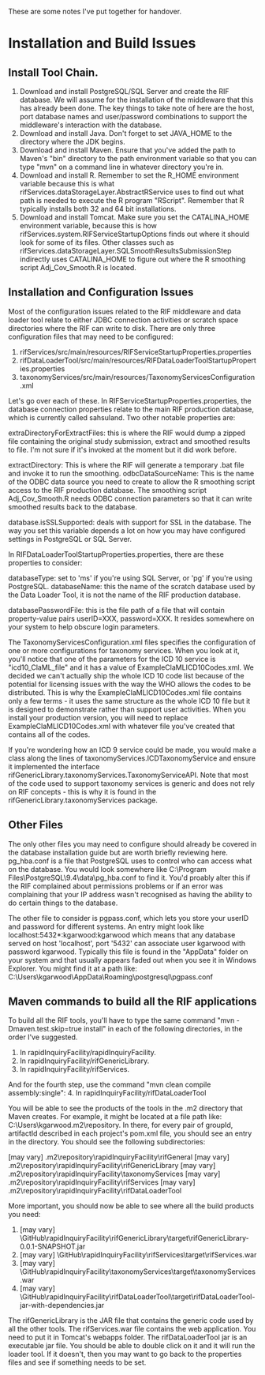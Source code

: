 These are some notes I've put together for handover.

# Installation and Build Issues
## Install Tool Chain.

1. Download and install PostgreSQL/SQL Server and create the RIF database.  We will assume for the installation
of the middleware that this has already been done.  The key things to take note of here are the host, port
database names and user/password combinations to support the middleware's interaction with the database.
2. Download and install Java.  Don't forget to set JAVA_HOME to the directory where the JDK begins.
3. Download and install Maven.  Ensure that you've added the path to Maven's "bin" directory to the path environment
variable so that you can type "mvn" on a command line in whatever directory you're in.  
4. Download and install R.  Remember to set the R_HOME environment variable because this is what 
rifServices.dataStorageLayer.AbstractRService uses to find out what path is needed to execute the R program 
"RScript".  Remember that R typically installs both 32 and 64 bit installations.
5. Download and install Tomcat.  Make sure you set the CATALINA_HOME environment variable, because this is how
rifServices.system.RIFServiceStartupOptions finds out where it should look for some of its files.  Other classes
such as rifServices.dataStorageLayer.SQLSmoothResultsSubmissionStep indirectly uses CATALINA_HOME to figure out
where the R smoothing script Adj_Cov_Smooth.R is located.

## Installation and Configuration Issues
Most of the configuration issues related to the RIF middleware and data loader tool relate to either JDBC connection
activities or scratch space directories where the RIF can write to disk.  There are only three configuration files
that may need to be configured:
1. rifServices/src/main/resources/RIFServiceStartupProperties.properties
2. rifDataLoaderTool/src/main/resources/RIFDataLoaderToolStartupProperties.properties
3. taxonomyServices/src/main/resources/TaxonomyServicesConfiguration.xml


Let's go over each of these.  In RIFServiceStartupProperties.properties, the database connection properties relate to
the main RIF production database, which is currently called sahsuland. Two other notable properties are: 

extraDirectoryForExtractFiles: this is where the RIF would dump a zipped file containing the original study submission,
extract and smoothed results to file.  I'm not sure if it's invoked at the moment but it did work before.

extractDirectory: This is where the RIF will generate a temporary .bat file and invoke it to run the smoothing.
odbcDataSourceName: This is the name of the ODBC data source you need to create to allow the R smoothing script access
to the RIF production database.  The smoothing script Adj_Cov_Smooth.R needs ODBC connection parameters so that it can
write smoothed results back to the database.

database.isSSLSupported: deals with support for SSL in the database.  The way you set this variable depends a lot on 
how you may have configured settings in PostgreSQL or SQL Server.

In RIFDataLoaderToolStartupProperties.properties, there are these properties to consider:

databaseType: set to 'ms' if you're using SQL Server, or 'pg' if you're using PostgreSQL.
databaseName: this the name of the scratch database used by the Data Loader Tool, it is not the name of the RIF production
database.

databasePasswordFile: this is the file path of a file that will contain property-value pairs userID=XXX, password=XXX.
It resides somewhere on your system to help obscure login parameters.

The TaxonomyServicesConfiguration.xml files specifies the configuration of one or more configurations for taxonomy services. When you look at it, you'll notice that one of the parameters for the ICD 10 service is "icd10_ClaML_file" and it has a value of ExampleClaMLICD10Codes.xml.  We decided we can't actually ship the whole ICD 10 code list because of the potential for licensing issues with the way the WHO allows the codes to be distributed.  This is why the ExampleClaMLICD10Codes.xml file contains only a few terms - it uses the same structure as the whole ICD 10 file but it is designed to demonstrate rather than support user activities.  When you install your production version, you will need to replace ExampleClaMLICD10Codes.xml with whatever file you've created that contains all of the codes.

If you're wondering how an ICD 9 service could be made, you would make a class along the lines of taxonomyServices.ICDTaxonomyService and ensure it implemented the interface 
rifGenericLibrary.taxonomyServices.TaxonomyServiceAPI.  Note that most of the code used to support taxonomy services is 
generic and does not rely on RIF concepts - this is why it is found in the rifGenericLibrary.taxonomyServices package.


## Other Files
The only other files you may need to configure should already be covered in the database installation guide but are worth
briefly reviewing here.  pg_hba.conf is a file that PostgreSQL uses to control who can access what on the database. You 
would look somewhere like C:\Program Files\PostgreSQL\9.4\data\pg_hba.conf to find it.  You'd proably alter this if the RIF complained about permissions problems or if an error was complaining that your IP address wasn't recognised as having
the ability to do certain things to the database.

The other file to consider is pgpass.conf, which lets you store your userID and password for different systems.  An entry
might look like localhost:5432*:kgarwood:kgarwood which means that any database served on host 'localhost', port '5432'
can associate user kgarwood with password kgarwood.  Typically this file is found in the "AppData" folder on your system
and that usually appears faded out when you see it in Windows Explorer.  You might find it at a path like:
C:\Users\kgarwood\AppData\Roaming\postgresql\pgpass.conf

## Maven commands to build all the RIF applications

To build all the RIF tools, you'll have to type the same command "mvn -Dmaven.test.skip=true install" in each of the
following directories, in the order I've suggested.  

1. In rapidInquiryFacility/rapidInquiryFacility.  
2. In rapidInquiryFacility/rifGenericLibrary.
3. In rapidInquiryFacility/rifServices.

And for the fourth step, use the command "mvn clean compile assembly:single":
4. In rapidInquiryFacility/rifDataLoaderTool

You will be able to see the products of the tools in the .m2 directory that Maven creates.  For example, it might be located at a file path like: C:\Users\kgarwood\.m2\repository.  In there, for every pair of groupId, artifactId described in each project's pom.xml file, you should see an entry in the directory.  You should see the following subdirectories:

[may vary] \.m2\repository\rapidInquiryFacility\rifGeneral
[may vary] \.m2\repository\rapidInquiryFacility\rifGenericLibrary
[may vary] \.m2\repository\rapidInquiryFacility\taxonomyServices
[may vary] \.m2\repository\rapidInquiryFacility\rifServices
[may vary] \.m2\repository\rapidInquiryFacility\rifDataLoaderTool

More important, you should now be able to see where all the build products you need:

1. [may vary] \GitHub\rapidInquiryFacility\rifGenericLibrary\target\rifGenericLibrary-0.0.1-SNAPSHOT.jar
2. [may vary] \GitHub\rapidInquiryFacility\rifServices\target\rifServices.war
3. [may vary] \GitHub\rapidInquiryFacility\taxonomyServices\target\taxonomyServices.war
4. [may vary] \GitHub\rapidInquiryFacility\rifDataLoaderTool\target\rifDataLoaderTool-jar-with-dependencies.jar

The rifGenericLibrary is the JAR file that contains the generic code used by all the other tools.  The rifServices.war
file contains the web application.  You need to put it in Tomcat's webapps folder.  The rifDataLoaderTool jar
is an executable jar file.  You should be able to double click on it and it will run the loader tool.  If it doesn't,
then you may want to go back to the properties files and see if something needs to be set.


